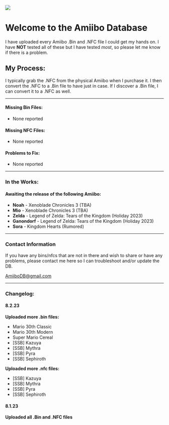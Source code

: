 ![](https://img.nerdburglars.net/wp-content/uploads/2023/05/amiibo-logo.jpg)
# Welcome to the Amiibo Database
I have uploaded every Amiibo .Bin and .NFC file I could get my hands on.
I have **NOT** tested all of these but I have tested *most*, so please let me know if there is a problem.

## My Process:
I typically grab the .NFC from the physical Amiibo when I purchase it. I then convert the .NFC to a .Bin file to have just in case. If I discover a .Bin file, I can convert it to a .NFC as well. 

------------


#### Missing Bin Files:
- None reported

#### Missing NFC Files:
- None reported

#### Problems to Fix:
- None reported

------------


### In the Works:
#### Awaiting the release of the following Amiibo:
- **Noah** - Xenoblade Chronicles 3 (TBA)
- **Mio** - Xenoblade Chronicles 3 (TBA)
- **Zelda** - Legend of Zelda: Tears of the Kingdom (Holiday 2023)
- **Ganondorf** - Legend of Zelda: Tears of the Kingdom (Holiday 2023)
- **Sora** - Kingdom Hearts (Rumored)

------------


### Contact Information
If you have any bins/nfcs that are not in there and wish to share or have any problems, please contact me here so I can troubleshoot and/or update the DB.

AmiiboDB@gmail.com

------------


### Changelog:
#### 8.2.23
**Uploaded more .bin files:**
- Mario 30th Classic
- Mario 30th Modern
- Super Mario Cereal
- [SSB] Kazuya
- [SSB] Mythra
- [SSB] Pyra
- [SSB] Sephiroth

**Uploaded more .nfc files:**
- [SSB] Kazuya
- [SSB] Mythra
- [SSB] Pyra
- [SSB] Sephiroth

#### 8.1.23
**Uploaded all .Bin and .NFC files**

